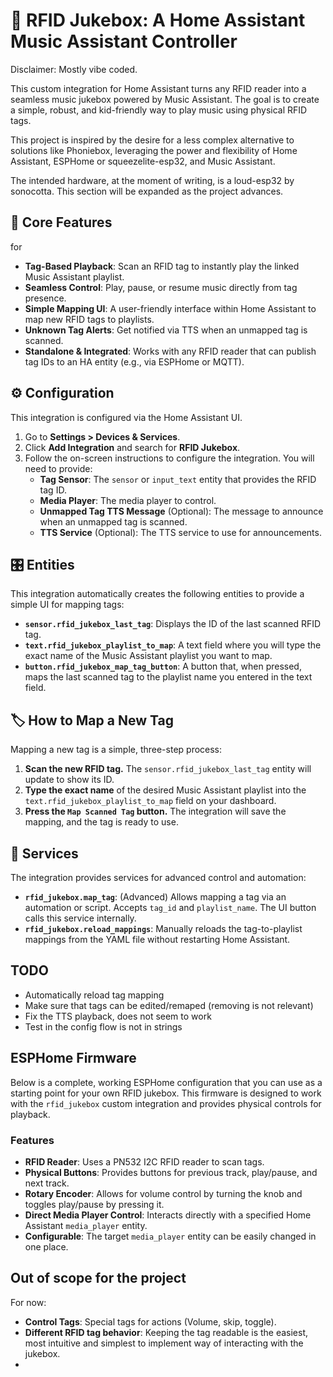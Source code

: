 # 🎵 RFID Jukebox: A Home Assistant Music Assistant Controller

Disclaimer: Mostly vibe coded. 

This custom integration for Home Assistant turns any RFID reader into a seamless music jukebox powered by Music Assistant. The goal is to create a simple, robust, and kid-friendly way to play music using physical RFID tags.

This project is inspired by the desire for a less complex alternative to solutions like Phoniebox, leveraging the power and flexibility of Home Assistant, ESPHome or squeezelite-esp32, and Music Assistant. 

The intended hardware, at the moment of writing, is a loud-esp32 by sonocotta. This section will be expanded as the project advances. 

## 🎯 Core Features
 for 
*   **Tag-Based Playback**: Scan an RFID tag to instantly play the linked Music Assistant playlist.
*   **Seamless Control**: Play, pause, or resume music directly from tag presence.
*   **Simple Mapping UI**: A user-friendly interface within Home Assistant to map new RFID tags to playlists.
*   **Unknown Tag Alerts**: Get notified via TTS when an unmapped tag is scanned.
*   **Standalone & Integrated**: Works with any RFID reader that can publish tag IDs to an HA entity (e.g., via ESPHome or MQTT).

## ⚙️ Configuration

This integration is configured via the Home Assistant UI.

1.  Go to **Settings > Devices & Services**.
2.  Click **Add Integration** and search for **RFID Jukebox**.
3.  Follow the on-screen instructions to configure the integration. You will need to provide:
    *   **Tag Sensor**: The `sensor` or `input_text` entity that provides the RFID tag ID.
    *   **Media Player**: The media player to control.
    *   **Unmapped Tag TTS Message** (Optional): The message to announce when an unmapped tag is scanned.
    *   **TTS Service** (Optional): The TTS service to use for announcements.

## 🎛️ Entities

This integration automatically creates the following entities to provide a simple UI for mapping tags:

-   **`sensor.rfid_jukebox_last_tag`**: Displays the ID of the last scanned RFID tag.
-   **`text.rfid_jukebox_playlist_to_map`**: A text field where you will type the exact name of the Music Assistant playlist you want to map.
-   **`button.rfid_jukebox_map_tag_button`**: A button that, when pressed, maps the last scanned tag to the playlist name you entered in the text field.

## 🏷️ How to Map a New Tag

Mapping a new tag is a simple, three-step process:

1.  **Scan the new RFID tag.** The `sensor.rfid_jukebox_last_tag` entity will update to show its ID.
2.  **Type the exact name** of the desired Music Assistant playlist into the `text.rfid_jukebox_playlist_to_map` field on your dashboard.
3.  **Press the `Map Scanned Tag` button.** The integration will save the mapping, and the tag is ready to use.

## 🔧 Services

The integration provides services for advanced control and automation:

-   **`rfid_jukebox.map_tag`**: (Advanced) Allows mapping a tag via an automation or script. Accepts `tag_id` and `playlist_name`. The UI button calls this service internally.
-   **`rfid_jukebox.reload_mappings`**: Manually reloads the tag-to-playlist mappings from the YAML file without restarting Home Assistant.

## TODO
- Automatically reload tag mapping
- Make sure that tags can be edited/remaped (removing is not relevant)
- Fix the TTS playback, does not seem to work
- Test in the config flow is not in strings

## ESPHome Firmware

Below is a complete, working ESPHome configuration that you can use as a starting point for your own RFID jukebox. This firmware is designed to work with the `rfid_jukebox` custom integration and provides physical controls for playback.

### Features

*   **RFID Reader**: Uses a PN532 I2C RFID reader to scan tags.
*   **Physical Buttons**: Provides buttons for previous track, play/pause, and next track.
*   **Rotary Encoder**: Allows for volume control by turning the knob and toggles play/pause by pressing it.
*   **Direct Media Player Control**: Interacts directly with a specified Home Assistant `media_player` entity.
*   **Configurable**: The target `media_player` entity can be easily changed in one place.

## Out of scope  for the project

For now: 
-   **Control Tags**: Special tags for actions (Volume, skip, toggle). 
-   **Different RFID tag behavior**: Keeping the tag readable is the easiest, most intuitive and simplest to implement way of interacting with the jukebox. 
-   


